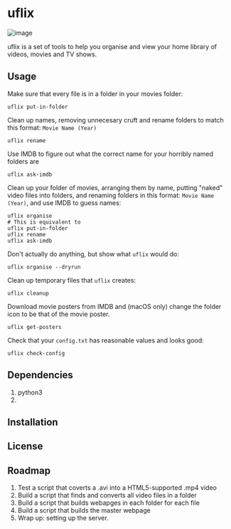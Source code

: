 # uflix


![image](images/header.png)

uflix is a set of tools to help you organise and view your home library of videos, movies and TV shows.

## Usage 

Make sure that every file is in a folder in your movies folder:

```
uflix put-in-folder
```

Clean up names, removing unnecesary cruft and rename folders to match this format: `Movie Name (Year)` 

```
uflix rename 
```

Use IMDB to figure out what the correct name for your horribly named folders are

```
uflix ask-imdb
```


Clean up your folder of movies, arranging them by name, putting "naked" video files into folders, and renaming folders in this format: `Movie Name (Year)`, and use IMDB to guess names:

```
uflix organise 
# This is equivalent to 
uflix put-in-folder
uflix rename
uflix ask-imdb
```


Don't actually do anything, but show what `uflix` would do:

```
uflix organise --dryrun
```

Clean up temporary files that `uflix` creates:

```
uflix cleanup
```

Download movie posters from IMDB and (macOS only) change the folder icon to be that of the movie poster. 

```
uflix get-posters
```
Check that your `config.txt` has reasonable values and looks good:

```
uflix check-config
```



## Dependencies 

1. python3 
2. 

## Installation 




## License 

## Roadmap

1. Test a script that coverts a .avi into a HTML5-supported .mp4 video
2. Build a script that finds and converts all video files in a folder
2. Build a script that builds webapges in each folder for each file
3. Build a script that builds the master webpage
4. Wrap up: setting up the server. 